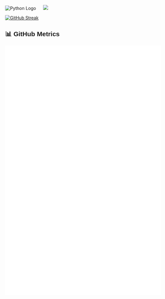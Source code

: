 <p align="left">
  <img src="https://upload.wikimedia.org/wikipedia/commons/c/c3/Python-logo-notext.svg" width="50" alt="Python Logo" />
  &nbsp;&nbsp;&nbsp;&nbsp;
  <img src="https://readme-typing-svg.demolab.com?lines=Founder;Product+Engineer;6%2B+Years+Experience+in+Automation%2C+Dev+%26+Systems;Computer+Science+Professional;MS+in+CS+from+UCSC+%F0%9F%8E%93&width=650&height=45&font=Ubuntu&color=D8B7DD&pause=1000&size=20" />


</p>

[![GitHub Streak](https://streak-stats.demolab.com?user=ananyadd&theme=rose)](https://git.io/streak-stats)

<h2 style="font-family: 'Ubuntu', sans-serif;">📊 GitHub Metrics</h2>

![Metrics](https://raw.githubusercontent.com/ananyadd/ananyadd/main/github-metrics.svg?v=4)


